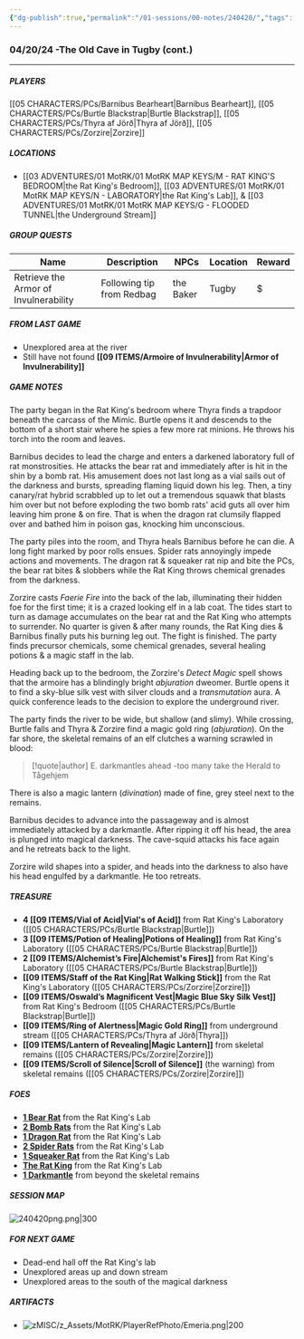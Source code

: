 ```yaml
---
{"dg-publish":true,"permalink":"/01-sessions/00-notes/240420/","tags":["Interlopers","MotRK"]}
---
```



### 04/20/24 -The Old Cave in Tugby (cont.)
---
##### PLAYERS
[[05 CHARACTERS/PCs/Barnibus Bearheart\|Barnibus Bearheart]], [[05 CHARACTERS/PCs/Burtle Blackstrap\|Burtle Blackstrap]], [[05 CHARACTERS/PCs/Thyra af Jörð\|Thyra af Jörð]], [[05 CHARACTERS/PCs/Zorzire\|Zorzire]] 

##### LOCATIONS

- [[03 ADVENTURES/01 MotRK/01 MotRK MAP KEYS/M - RAT KING'S BEDROOM\|the Rat King's Bedroom]], [[03 ADVENTURES/01 MotRK/01 MotRK MAP KEYS/N - LABORATORY\|the Rat King's Lab]], & [[03 ADVENTURES/01 MotRK/01 MotRK MAP KEYS/G -  FLOODED TUNNEL\|the Underground Stream]]           

##### GROUP QUESTS

| Name                                  | Description               | NPCs         | Location | Reward |
| ------------------------------------- | ------------------------- | ------------ | -------- | ------ |
| Retrieve the Armor of Invulnerability | Following tip from Redbag | the Baker    | Tugby    | $      |

##### FROM LAST GAME
- Unexplored area at the river 
- Still have not found **[[09 ITEMS/Armoire of Invulnerability\|Armor of Invulnerability]]**

##### GAME NOTES 

The party began in the Rat King's bedroom where Thyra finds a trapdoor beneath the carcass of the Mimic.  Burtle opens it and descends to the bottom of a short stair where he spies a few more rat minions.  He throws his torch into the room and leaves.

Barnibus decides to lead the charge and enters a darkened laboratory full of rat monstrosities.  He attacks the bear rat and immediately after is hit in the shin by a bomb rat.  His amusement does not last long as a vial sails out of the darkness and bursts, spreading flaming liquid down his leg.  Then, a tiny canary/rat hybrid scrabbled up to let out a tremendous squawk that blasts him over but not before exploding the two bomb rats' acid guts all over him leaving him prone & on fire.  That is when the dragon rat clumsily flapped over and bathed him in poison gas, knocking him unconscious.

The party piles into the room, and Thyra heals Barnibus before he can die.  A long fight marked by poor rolls ensues.  Spider rats annoyingly impede actions and movements.  The dragon rat & squeaker rat nip and bite the PCs, the bear rat bites & slobbers while the Rat King throws chemical grenades from the darkness.

Zorzire casts  _Faerie Fire_ into the back of the lab, illuminating their hidden foe for the first time; it is a crazed looking elf in a lab coat.  The tides start to turn as damage accumulates on the bear rat and the Rat King who attempts to surrender.  No quarter is given & after many rounds, the Rat King dies & Barnibus finally puts his burning leg out.  The fight is finished.  The party finds precursor chemicals, some chemical grenades, several healing potions & a magic staff in the lab.

Heading back up to the bedroom, the Zorzire's _Detect Magic_ spell shows that the armoire has a blindingly bright *abjuration* dweomer.  Burtle opens it to find a sky-blue silk vest with silver clouds and a *transmutation* aura.  A quick conference leads to the decision to explore the underground river.

The party finds the river to be wide, but shallow (and slimy).  While crossing, Burtle falls and Thyra & Zorzire find a magic gold ring (*abjuration*).  On the far shore, the skeletal remains of an elf clutches a warning scrawled in blood:

> [!quote|author] E.
> darkmantles ahead
> -too many
> take the Herald to Tågehjem

There is also a magic lantern (*divination*) made of fine, grey steel next to the remains.

Barnibus decides to advance into the passageway and is almost immediately attacked by a darkmantle.  After ripping it off his head, the area is plunged into magical darkness.  The cave-squid attacks his face again and he retreats back to the light.

Zorzire wild shapes into a spider, and heads into the darkness to also have his head engulfed by a darkmantle.  He too retreats.


##### TREASURE

- **4 [[09 ITEMS/Vial of Acid\|Vial's of Acid]]** from Rat King's Laboratory ([[05 CHARACTERS/PCs/Burtle Blackstrap\|Burtle]])
- **3 [[09 ITEMS/Potion of Healing\|Potions of Healing]]** from Rat King's Laboratory ([[05 CHARACTERS/PCs/Burtle Blackstrap\|Burtle]])
- **2 [[09 ITEMS/Alchemist’s Fire\|Alchemist's Fires]]** from Rat King's Laboratory ([[05 CHARACTERS/PCs/Burtle Blackstrap\|Burtle]])
- **[[09 ITEMS/Staff of the Rat King\|Rat Walking Stick]]** from the Rat King's Laboratory ([[05 CHARACTERS/PCs/Zorzire\|Zorzire]])
- **[[09 ITEMS/Oswald’s Magnificent Vest\|Magic Blue Sky Silk Vest]]** from Rat King's Bedroom ([[05 CHARACTERS/PCs/Burtle Blackstrap\|Burtle]])
- **[[09 ITEMS/Ring of Alertness\|Magic Gold Ring]]** from underground stream ([[05 CHARACTERS/PCs/Thyra af Jörð\|Thyra]])
- **[[09 ITEMS/Lantern of Revealing\|Magic Lantern]]** from skeletal remains ([[05 CHARACTERS/PCs/Zorzire\|Zorzire]])
- **[[09 ITEMS/Scroll of Silence\|Scroll of Silence]]** (the warning) from skeletal remains ([[05 CHARACTERS/PCs/Zorzire\|Zorzire]])


##### FOES

- **[1 Bear Rat](https://imgur.com/eFC8mc3)** from the Rat King's Lab
- **[2 Bomb Rats](https://imgur.com/4kwvmAe)** from the Rat King's Lab
- **[1 Dragon Rat](https://imgur.com/oyZUh78)** from the Rat King's Lab
- **[2 Spider Rats](https://imgur.com/ETuyMao)** from the Rat King's Lab
- **[1 Squeaker Rat](https://imgur.com/sHi9IWd)** from the Rat King's Lab
- **[The Rat King](https://i.imgur.com/C4Im5BH.png)** from the Rat King's Lab
- **[1 Darkmantle](https://i.imgur.com/8Ud2tDB.png)** from beyond the skeletal remains

##### SESSION MAP
![240420png.png|300](/img/user/zMISC/z_Assets/MotRK/240420png.png)

##### FOR NEXT GAME

- Dead-end hall off the Rat King's lab
- Unexplored areas up and down stream
- Unexplored areas to the south of the magical darkness

##### ARTIFACTS
- ![zMISC/z_Assets/MotRK/PlayerRefPhoto/Emeria.png|200](/img/user/zMISC/z_Assets/MotRK/PlayerRefPhoto/Emeria.png)
